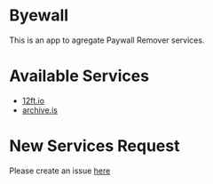 # Byewall

This is an app to agregate Paywall Remover services.

# Available Services
 - [12ft.io](https://12ft.io/)
 - [archive.is](http://archive.is/)

# New Services Request

Please create an issue [here](https://github.com/vinaooo/byewall/issues/new?assignees=&labels=&template=services-request.md&title=Service+request)
